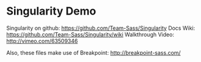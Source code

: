 # Singularity Demo

Singularity on github: https://github.com/Team-Sass/Singularity
Docs Wiki: https://github.com/Team-Sass/Singularity/wiki
Walkthrough Video: http://vimeo.com/63509346

Also, these files make use of Breakpoint: http://breakpoint-sass.com/

